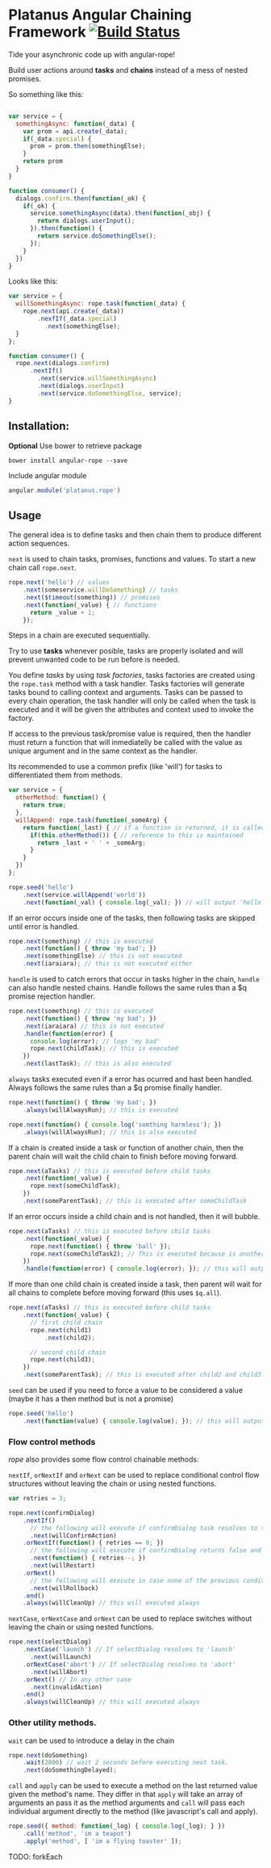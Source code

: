 Platanus Angular Chaining Framework [![Build Status](https://secure.travis-ci.org/platanus/angular-rope.png)](https://travis-ci.org/platanus/angular-rope)
===============

Tide your asynchronic code up with angular-rope!

Build user actions around **tasks** and **chains** instead of a mess of nested promises.

So something like this:

```javascript

var service = {
  somethingAsync: function(_data) {
    var prom = api.create(_data);
    if(_data.special) {
      prom = prom.then(somethingElse);
    }
    return prom
  }
}

function consumer() {
  dialogs.confirm.then(function(_ok) {
    if(_ok) {
      service.somethingAsync(data).then(function(_obj) {
        return dialogs.userInput();
      }).then(function() {
        return service.doSomethingElse();
      });
    }
  })
}

```

Looks like this:

```javascript
var service = {
  willSomethingAsync: rope.task(function(_data) {
    rope.next(api.create(_data))
        .nexfIf(_data.special)
          .next(somethingElse);
  }
};

function consumer() {
  rope.next(dialogs.confirm)
      .nextIf()
        .next(service.willSomethingAsync)
        .next(dialogs.userInput)
        .next(service.doSomethingElse, service);
}


```


## Installation:

**Optional** Use bower to retrieve package

```
bower install angular-rope --save
```

Include angular module

```javascript
angular.module('platanus.rope')
```

## Usage

The general idea is to define tasks and then chain them to produce different action sequences.

`next` is used to chain tasks, promises, functions and values. To start a new chain call `rope.next`.

```javascript
rope.next('hello') // values
    .next(someservice.willDoSomething) // tasks
    .next($timeout(something)) // promises
    .next(function(_value) { // functions
      return _value + 1;
    });
```

Steps in a chain are executed sequentially.

Try to use **tasks** whenever posible, tasks are properly isolated and will prevent unwanted code to be run before is needed.

You define *tasks* by using *task factories*, tasks factories are created using the `rope.task` method with a task handler. Tasks factories will generate tasks bound to calling context and arguments. Tasks can be passed to every chain operation, the task handler will only be called when the task is executed and it will be given the attributes and context used to invoke the factory.

If access to the previous task/promise value is required, then the handler must return a function that will inmediatelly be called with the value as unique argument and in the same context as the handler.

Its recommended to use a common prefix (like 'will') for tasks to differentiated them from methods.

```javascript
var service = {
  otherMethod: function() {
    return true;
  },
  willAppend: rope.task(function(_someArg) {
    return function(_last) { // if a function is returned, it is called inmediatelly with last value.
      if(this.otherMethod()) { // reference to this is maintained
        return _last + ' ' + _someArg;
      }
    }
  })
};

rope.seed('hello')
    .next(service.willAppend('world'))
    .next(function(_val) { console.log(_val); }) // will output 'hello world'
```

If an error occurs inside one of the tasks, then following tasks are skipped until error is handled.

```javascript
rope.next(something) // this is executed
    .next(function() { throw 'my bad'; })
    .next(somethingElse) // this is not executed
    .next(iaraiara); // this is not executed either
```

`handle` is used to catch errors that occur in tasks higher in the chain, `handle` can also handle nested chains. Handle follows the same rules than a $q promise rejection handler.

```javascript
rope.next(something) // this is executed
    .next(function() { throw 'my bad'; })
    .next(iaraiara) // this is not executed
    .handle(function(error) {
      console.log(error); // logs 'my bad'
      rope.next(childTask); // this is executed
    })
    .next(lastTask); // this is also executed
```

`always` tasks executed even if a error has ocurred and hast been handled. Always follows the same rules than a $q promise finally handler.

```javascript
rope.next(function() { throw 'my bad'; })
    .always(willAlwaysRun); // this is executed

rope.next(function() { console.log('somthing harmless'); })
    .always(willAlwaysRun); // this is also executed
```

If a chain is created inside a task or function of another chain, then the parent chain will wait the child chain to finish before moving forward.

```javascript
rope.next(aTasks) // this is executed before child tasks
    .next(function(_value) {
      rope.next(someChildTask);
    })
    .next(someParentTask); // this is executed after someChildTask
```

If an error occurs inside a child chain and is not handled, then it will bubble.

```javascript
rope.next(aTasks) // this is executed before child tasks
    .next(function(_value) {
      rope.next(function() { throw 'ball' });
      rope.next(someChildTask2); // This is executed because is another chain
    })
    .handle(function(error) { console.log(error); }); // this will output 'ball'
```

If more than one child chain is created inside a task, then parent will wait for all chains to complete before moving forward (this uses `$q.all`).

```javascript
rope.next(aTasks) // this is executed before child tasks
    .next(function(_value) {
      // first child chain
      rope.next(child1)
          .next(child2);

      // second child chain
      rope.next(child3);
    })
    .next(someParentTask); // this is executed after child2 and child3.
```

`seed` can be used if you need to force a value to be considered a value (maybe it has a then method but is not a promise)

```javascript
rope.seed('hello')
    .next(function(value) { console.log(value); }); // this will output 'hello'
```

### Flow control methods

_rope_ also provides some flow control chainable methods:

`nextIf`, `orNextIf` and `orNext` can be used to replace conditional control flow structures without leaving the chain or using nested functions.

```javascript
var retries = 3;

rope.next(confirmDialog)
    .nextIf()
      // the following will execute if confirmDialog task resolves to true.
      .next(willConfirmAction)
    .orNextIf(function() { retries == 0; })
      // the following will execute if confirmDialog returns false and retries == 0.
      .next(function() { retries--; })
      .next(willRestart)
    .orNext()
      // the following will execute in case none of the previous conditions hold.
      .next(willRollback)
    .end()
    .always(willCleanUp) // this will executed always
```

`nextCase`, `orNextCase` and `orNext` can be used to replace switches without leaving the chain or using nested functions.

```javascript
rope.next(selectDialog)
    .nextCase('launch') // If selectDialog resolves to 'launch'
      .next(willLaunch)
    .orNextCase('abort') // If selectDialog resolves to 'abort'
      .next(willAbort)
    .orNext() // In any other case
      .next(invalidAction)
    .end()
    .always(willCleanUp) // this will executed always
```

### Other utility methods.

`wait` can be used to introduce a delay in the chain

```javascript
rope.next(doSomething)
    .wait(2000) // wait 2 seconds before executing next task.
    .next(doSomethingDelayed);
```

`call` and `apply` can be used to execute a method on the last returned value given the method's name. They differ in that `apply` will take an array of arguments an pass it as the method arguments and `call` will pass each individual argument directly to the method (like javascript's call and apply).

```javascript
rope.seed({ method: function(_log) { console.log(_log); } })
    .call('method', 'im a teapot')
    .apply('method', [ 'im a flying toaster' ]);
```

TODO: forkEach
